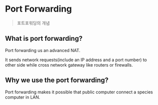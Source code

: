 # Port Forwarding

> 포트포워딩의 개념

## What is port forwarding?

Port forwarding us an advanced NAT.

It sends network requests(include an IP address and a port number) to other side while cross network gateway like routers or firewalls.

## Why we use the port forwarding?

Port forwarding makes it possible that public computer connect a species computer in LAN.

